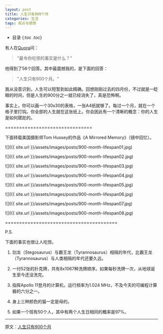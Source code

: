 ```yaml
---
layout: post
title: 人生只有900个月
categories: 生活
tags: 观点与感想
---
```


* 目录
{:toc .toc}


有人在[Quora](http://www.quora.com/What-are-some-of-the-most-mind-blowing-facts)问：

> "最令你吃惊的事实是什么？"

他得到了56个回答。其中最震撼我的，是下面的回答：

> "人生只有900个月。"

我从没意识到，人生可以短暂到如此精确。回想刚刚过去的四月份，不过就是一眨眼的时间，但是人生的900分之一就已经消失了，真是恐怖啊。

事实上，你可以画一个30x30的表格，一张A4纸就够了。每过一个月，就在一个格子里打钩。你全部的人生就在这张纸上。你会因此有一个清晰的概念：你的人生是如何蹉跎的。

===============================

下面转载美国摄影师Tom Hussey的作品《A Mirrored Memory》（镜中回忆）。

![]({{ site.url }}/assets/images/posts/900-month-lifespan01.jpg)

![]({{ site.url }}/assets/images/posts/900-month-lifespan02.jpg)

![]({{ site.url }}/assets/images/posts/900-month-lifespan03.jpg)

![]({{ site.url }}/assets/images/posts/900-month-lifespan04.jpg)

![]({{ site.url }}/assets/images/posts/900-month-lifespan05.jpg)

![]({{ site.url }}/assets/images/posts/900-month-lifespan06.jpg)

![]({{ site.url }}/assets/images/posts/900-month-lifespan07.jpg)

![]({{ site.url }}/assets/images/posts/900-month-lifespan08.jpg)

========================================

P.S.

下面的事实也很让人吃惊。

1. 剑龙（Stegosaurus）与霸王龙（Tyrannosaurus）相隔的年代，比霸王龙（Tyrannosaurus）与人类相隔的年代还要久远。

2. 一付52张的扑克牌，共有8x1067种洗牌顺序。如果每秒洗牌一次，从地球诞生至今还没洗完。

3. 指挥Apollo 11登月的计算机，运行频率为1.024 MHz，不及今天的可编程计算器的六分之一。

4. 身上三种颜色的猫一定是母的。

5. 如果一个班有50个人，其中有两个人生日相同的概率是97%。

---

原文：[人生只有900个月](http://www.ruanyifeng.com/blog/2011/05/900-month_lifespan.html)